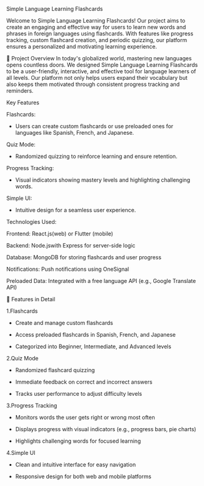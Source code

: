 Simple Language Learning Flashcards

Welcome to Simple Language Learning Flashcards! Our project aims to create an engaging and effective way for users to learn new words and phrases in foreign languages using flashcards. With features like progress tracking, custom flashcard creation, and periodic quizzing, our platform ensures a personalized and motivating learning experience.

🚀 Project Overview
In today's globalized world, mastering new languages opens countless doors. We designed Simple Language Learning Flashcards to be a user-friendly, interactive, and effective tool for language learners of all levels. Our platform not only helps users expand their vocabulary but also keeps them motivated through consistent progress tracking and reminders.

Key Features

Flashcards: 
- Users can create custom flashcards or use preloaded ones for languages like Spanish, French, and Japanese.

Quiz Mode: 
- Randomized quizzing to reinforce learning and ensure retention.

Progress Tracking: 
- Visual indicators showing mastery levels and highlighting challenging words.

Simple UI: 
- Intuitive design for a seamless user experience.

Technologies Used:

Frontend: React.js(web) or Flutter (mobile)

Backend: Node.jswith Express for server-side logic

Database: MongoDB for storing flashcards and user progress

Notifications: Push notifications using OneSignal

Preloaded Data: Integrated with a free language API (e.g., Google Translate API)

🌟 Features in Detail

1.Flashcards
- Create and manage custom flashcards

- Access preloaded flashcards in Spanish, French, and Japanese

- Categorized into Beginner, Intermediate, and Advanced levels

2.Quiz Mode
- Randomized flashcard quizzing

- Immediate feedback on correct and incorrect answers

- Tracks user performance to adjust difficulty levels

3.Progress Tracking
- Monitors words the user gets right or wrong most often

- Displays progress with visual indicators (e.g., progress bars, pie charts)

- Highlights challenging words for focused learning

4.Simple UI
- Clean and intuitive interface for easy navigation

- Responsive design for both web and mobile platforms

